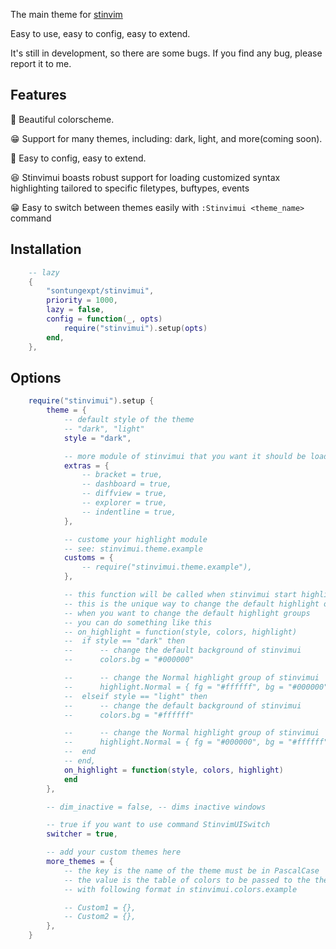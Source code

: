 The main theme for [stinvim](https://github.com/sontungexpt/stinvim)

Easy to use, easy to config, easy to extend.

It's still in development, so there are some bugs. If you find any bug, please report it to me.

## Features

🤩 Beautiful colorscheme.

😁 Support for many themes, including: dark, light, and more(coming soon).

🤔 Easy to config, easy to extend.

😆 Stinvimui boasts robust support for loading customized syntax highlighting tailored to specific filetypes, buftypes, events

😁 Easy to switch between themes easily with `:Stinvimui <theme_name>` command

## Installation

```lua
    -- lazy
    {
        "sontungexpt/stinvimui",
        priority = 1000,
        lazy = false,
        config = function(_, opts)
            require("stinvimui").setup(opts)
        end,
    },

```

## Options

```lua
    require("stinvimui").setup {
        theme = {
            -- default style of the theme
            -- "dark", "light"
            style = "dark",

            -- more module of stinvimui that you want it should be loaded
            extras = {
                -- bracket = true,
                -- dashboard = true,
                -- diffview = true,
                -- explorer = true,
                -- indentline = true,
            },

            -- custome your highlight module
            -- see: stinvimui.theme.example
            customs = {
                -- require("stinvimui.theme.example"),
            },

            -- this function will be called when stinvimui start highlight
            -- this is the unique way to change the default highlight of stinvimui
            -- when you want to change the default highlight groups
            -- you can do something like this
            -- on_highlight = function(style, colors, highlight)
            -- 	if style == "dark" then
            -- 		-- change the default background of stinvimui
            -- 		colors.bg = "#000000"

            -- 		-- change the Normal highlight group of stinvimui
            -- 		highlight.Normal = { fg = "#ffffff", bg = "#000000" }
            -- 	elseif style == "light" then
            -- 		-- change the default background of stinvimui
            -- 		colors.bg = "#ffffff"

            -- 		-- change the Normal highlight group of stinvimui
            -- 		highlight.Normal = { fg = "#000000", bg = "#ffffff" }
            -- 	end
            -- end,
            on_highlight = function(style, colors, highlight)
            end
        },

        -- dim_inactive = false, -- dims inactive windows

        -- true if you want to use command StinvimUISwitch
        switcher = true,

        -- add your custom themes here
        more_themes = {
            -- the key is the name of the theme must be in PascalCase
            -- the value is the table of colors to be passed to the theme
            -- with following format in stinvimui.colors.example

            -- Custom1 = {},
            -- Custom2 = {},
        },
    }
```
